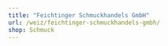 ```yaml
---
title: "Feichtinger Schmuckhandels GmbH"
url: /weiz/feichtinger-schmuckhandels-gmbh/
shop: Schmuck
---
```

